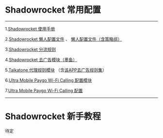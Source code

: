 # Shadowrocket 常用配置

-----------------------------------------------------

1.[Shadowrocket 使用手册](https://github.com/wlxuf/Shadowrocket)

2.[Shadowrocket 懒人配置文件](https://raw.githubusercontent.com/wlxuf/Shadowrocket/main/lazy.conf) 、 [懒人配置文件（含策略组）](https://raw.githubusercontent.com/wlxuf/Shadowrocket/main/lazy_group.conf)

3.[Shadowrocket 分流规则](https://github.com/blackmatrix7/ios_rule_script/tree/master/rule/Shadowrocket)

4.[Shadowrocket 去广告模块（墨鱼）](https://raw.githubusercontent.com/ddgksf2013/Modules/main/Adblock.sgmodule)

5.[Talkatone 代理规则模块](https://raw.githubusercontent.com/LOWERTOP/Shadowrocket-First/refs/heads/main/Talkatone.sgmodule) （含[该APP去广告规则集](https://raw.githubusercontent.com/LOWERTOP/Shadowrocket-First/refs/heads/main/TalkatoneAntiAds.txt)）

6.[Ultra Mobile Paygo Wi-Fi Calling 配置模块](https://raw.githubusercontent.com/LOWERTOP/Shadowrocket-First/refs/heads/main/UltraMobileWiFiCalling.sgmodule)

7.[Ultra Mobile Paygo Wi-Fi Calling 配置](https://raw.githubusercontent.com/LOWERTOP/Shadowrocket-First/refs/heads/main/UltraMobileWiFiCalling.list)

-----------------------------------------------------

# Shadowrocket 新手教程

待定
